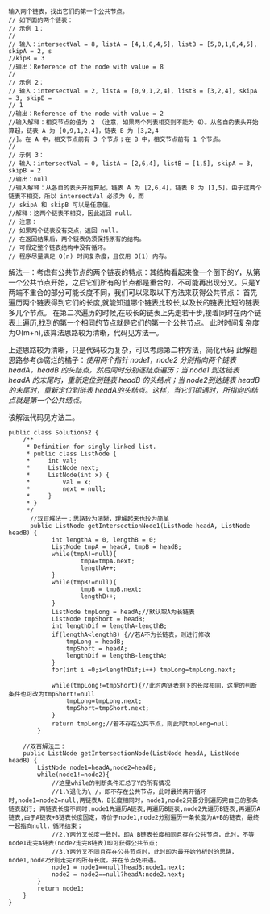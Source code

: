 ```
输入两个链表，找出它们的第一个公共节点。 
// 如下面的两个链表： 
// 示例 1： 
//
// 输入：intersectVal = 8, listA = [4,1,8,4,5], listB = [5,0,1,8,4,5], skipA = 2, s
//kipB = 3
//输出：Reference of the node with value = 8
//
// 示例 2： 
// 输入：intersectVal = 2, listA = [0,9,1,2,4], listB = [3,2,4], skipA = 3, skipB =
// 1
//输出：Reference of the node with value = 2
//输入解释：相交节点的值为 2 （注意，如果两个列表相交则不能为 0）。从各自的表头开始算起，链表 A 为 [0,9,1,2,4]，链表 B 为 [3,2,4
//]。在 A 中，相交节点前有 3 个节点；在 B 中，相交节点前有 1 个节点。
// 
// 示例 3： 
// 输入：intersectVal = 0, listA = [2,6,4], listB = [1,5], skipA = 3, skipB = 2
//输出：null
//输入解释：从各自的表头开始算起，链表 A 为 [2,6,4]，链表 B 为 [1,5]。由于这两个链表不相交，所以 intersectVal 必须为 0，而
// skipA 和 skipB 可以是任意值。
//解释：这两个链表不相交，因此返回 null。
// 注意： 
// 如果两个链表没有交点，返回 null. 
// 在返回结果后，两个链表仍须保持原有的结构。 
// 可假定整个链表结构中没有循环。 
// 程序尽量满足 O(n) 时间复杂度，且仅用 O(1) 内存。 
```

解法一：考虑有公共节点的两个链表的特点：其结构看起来像一个倒下的Y，从第一个公共节点开始，之后它们所有的节点都是重合的，不可能再出现分叉。只是Y两端不重合的部分可能长度不同，我们可以采取以下方法来获得公共节点：
首先遍历两个链表得到它们的长度,就能知道哪个链表比较长,以及长的链表比短的链表多几个节点。
在第二次遍历的时候,在较长的链表上先走若干步,接着同时在两个链表上遍历,找到的第一个相同的节点就是它们的第一个公共节点。
此时时间复杂度为O(m+n),该算法思路较为清晰，代码见方法一。

上述思路较为清晰，只是代码较为复杂，可以考虑第二种方法，简化代码
此解题思路参考@腐烂的橘子：*使用两个指针 node1，node2 分别指向两个链表 headA，headB 的头结点，然后同时分别逐结点遍历；当 node1 到达链表 headA 的末尾时，重新定位到链表 headB 的头结点；当 node2到达链表 headB的末尾时，重新定位到链表 headA的头结点。这样，当它们相遇时，所指向的结点就是第一个公共结点。*

该解法代码见方法二。

```
public class Solution52 {
	/**
	 * Definition for singly-linked list.
	 * public class ListNode {
	 *     int val;
	 *     ListNode next;
	 *     ListNode(int x) {
	 *         val = x;
	 *         next = null;
	 *     }
	 * }
	 */
	  //双百解法一：思路较为清晰，理解起来也较为简单
	  public ListNode getIntersectionNode1(ListNode headA, ListNode headB) {
	        int lengthA = 0, lengthB = 0;
	        ListNode tmpA = headA, tmpB = headB; 
	        while(tmpA!=null){
	                tmpA=tmpA.next;
	                lengthA++;
	        }
	        while(tmpB!=null){
	                tmpB = tmpB.next;
	                lengthB++;
	        } 
	        ListNode tmpLong = headA;//默认取A为长链表
	        ListNode tmpShort = headB;
	        int lengthDif = lengthA-lengthB;
	        if(lengthA<lengthB) {//若A不为长链表，则进行修改
	            tmpLong = headB;
	            tmpShort = headA;
	            lengthDif = lengthB-lengthA;
	        }
	        for(int i =0;i<lengthDif;i++) tmpLong=tmpLong.next;
	        
	        while(tmpLong!=tmpShort){//此时两链表剩下的长度相同，这里的判断条件也可改为tmpShort!=null
	            tmpLong=tmpLong.next;
	            tmpShort=tmpShort.next;
	        }
	        return tmpLong;//若不存在公共节点，则此时tmpLong=null
	    }
	
	//双百解法二：
    public ListNode getIntersectionNode(ListNode headA, ListNode headB) {
        ListNode node1=headA,node2=headB;
        while(node1!=node2){
        	//这里while的判断条件汇总了Y的所有情况
        	//1.Y退化为\ /，即不存在公共节点，此时最终离开循环时,node1=node2=null,两链表A，B长度相同时，node1,node2只要分别遍历完自己的那条链表就行; 两链表长度不同时,node1先遍历A链表,再遍历B链表,node2先遍历B链表,再遍历A链表,由于A链表+B链表长度固定，等价于node1,node2分别遍历一条长度为A+B的链表，最终一起指向null，循环结束；
        	//2.Y两分叉长度一致时，即A B链表长度相同且存在公共节点，此时，不等node1走完A链表(node2走完B链表)即可获得公共节点;
        	//3.Y两分叉不同且存在公共节点时，此时即为最开始分析时的思路，node1,node2分别走完Y的所有长度，并在节点处相遇。
            node1 = node1==null?headB:node1.next;
            node2 = node2==null?headA:node2.next;
        }
        return node1;
    }
}

```
